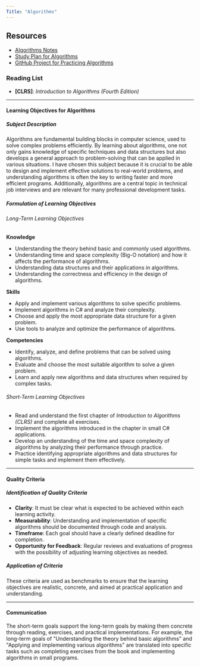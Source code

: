 ```yaml
---
Title: "Algorithms"
---
```


## Resources

-   [Algorithms Notes](AlgorithmsNotes.md)
-   [Study Plan for Algorithms](AlgorithmsStudyPlan.md)
-   [GitHub Project for Practicing Algorithms](https://github.com/Trygvemb/AlgorithmPractice)

### Reading List

-   **[CLRS]**: _Introduction to Algorithms (Fourth Edition)_

---

#### Learning Objectives for Algorithms

##### Subject Description

Algorithms are fundamental building blocks in computer science, used to solve complex problems efficiently. By learning about algorithms, one not only gains knowledge of specific techniques and data structures but also develops a general approach to problem-solving that can be applied in various situations. I have chosen this subject because it is crucial to be able to design and implement effective solutions to real-world problems, and understanding algorithms is often the key to writing faster and more efficient programs. Additionally, algorithms are a central topic in technical job interviews and are relevant for many professional development tasks.

##### Formulation of Learning Objectives

###### Long-Term Learning Objectives

**Knowledge**

-   Understanding the theory behind basic and commonly used algorithms.
-   Understanding time and space complexity (Big-O notation) and how it affects the performance of algorithms.
-   Understanding data structures and their applications in algorithms.
-   Understanding the correctness and efficiency in the design of algorithms.

**Skills**

-   Apply and implement various algorithms to solve specific problems.
-   Implement algorithms in C# and analyze their complexity.
-   Choose and apply the most appropriate data structure for a given problem.
-   Use tools to analyze and optimize the performance of algorithms.

**Competencies**

-   Identify, analyze, and define problems that can be solved using algorithms.
-   Evaluate and choose the most suitable algorithm to solve a given problem.
-   Learn and apply new algorithms and data structures when required by complex tasks.

###### Short-Term Learning Objectives

-   Read and understand the first chapter of _Introduction to Algorithms (CLRS)_ and complete all exercises.
-   Implement the algorithms introduced in the chapter in small C# applications.
-   Develop an understanding of the time and space complexity of algorithms by analyzing their performance through practice.
-   Practice identifying appropriate algorithms and data structures for simple tasks and implement them effectively.

---

#### Quality Criteria

##### Identification of Quality Criteria

-   **Clarity**: It must be clear what is expected to be achieved within each learning activity.
-   **Measurability**: Understanding and implementation of specific algorithms should be documented through code and analysis.
-   **Timeframe**: Each goal should have a clearly defined deadline for completion.
-   **Opportunity for Feedback**: Regular reviews and evaluations of progress with the possibility of adjusting learning objectives as needed.

##### Application of Criteria

These criteria are used as benchmarks to ensure that the learning objectives are realistic, concrete, and aimed at practical application and understanding.

---

#### Communication

The short-term goals support the long-term goals by making them concrete through reading, exercises, and practical implementations. For example, the long-term goals of "Understanding the theory behind basic algorithms" and "Applying and implementing various algorithms" are translated into specific tasks such as completing exercises from the book and implementing algorithms in small programs.
